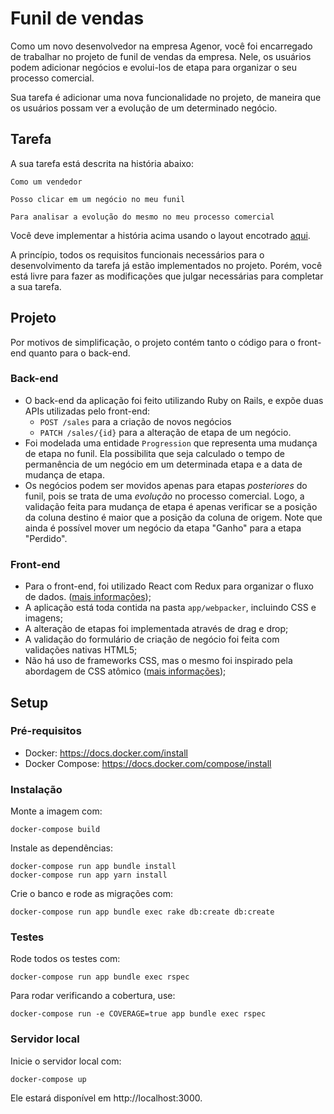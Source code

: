 # Funil de vendas

Como um novo desenvolvedor na empresa Agenor, você foi encarregado de trabalhar
no projeto de funil de vendas da empresa. Nele, os usuários podem adicionar negócios
e evolui-los de etapa para organizar o seu processo comercial.

Sua tarefa é adicionar uma nova funcionalidade no projeto, de maneira que os usuários
possam ver a evolução de um determinado negócio.

## Tarefa

A sua tarefa está descrita na história abaixo:

```
Como um vendedor

Posso clicar em um negócio no meu funil

Para analisar a evolução do mesmo no meu processo comercial
```

Você deve implementar a história acima usando o layout encotrado [aqui](link_do_layout).

A princípio, todos os requisitos funcionais necessários para o desenvolvimento da
tarefa já estão implementados no projeto. Porém, você está livre para fazer as modificações
que julgar necessárias para completar a sua tarefa.

## Projeto

Por motivos de simplificação, o projeto contém tanto o código para o front-end quanto
para o back-end.

### Back-end

- O back-end da aplicação foi feito utilizando Ruby on Rails, e expõe duas APIs
utilizadas pelo front-end:
  - `POST /sales` para a criação de novos negócios
  - `PATCH /sales/{id}` para a alteração de etapa de um negócio.
- Foi modelada uma entidade `Progression` que representa uma mudança de etapa
no funil. Ela possibilita que seja calculado o tempo de permanência de um
negócio em um determinada etapa e a data de mudança de etapa.
- Os negócios podem ser movidos apenas para etapas *posteriores* do funil, pois
se trata de uma *evolução* no processo comercial. Logo, a validação feita para
mudança de etapa é apenas verificar se a posição da coluna destino é maior que
a posição da coluna de origem. Note que ainda é possível mover um negócio da
etapa "Ganho" para a etapa "Perdido".

### Front-end

- Para o front-end, foi utilizado React com Redux para organizar o fluxo de dados.
([mais informações](https://redux.js.org));
- A aplicação está toda contida na pasta `app/webpacker`, incluindo CSS e imagens;
- A alteração de etapas foi implementada através de drag e drop;
- A validação do formulário de criação de negócio foi feita com validações nativas HTML5;
- Não há uso de frameworks CSS, mas o mesmo foi inspirado pela abordagem de CSS atômico
([mais informações](https://johnpolacek.github.io/the-case-for-atomic-css.));

## Setup

### Pré-requisitos

- Docker: https://docs.docker.com/install
- Docker Compose: https://docs.docker.com/compose/install

### Instalação

Monte a imagem com:

```
docker-compose build
```

Instale as dependências:
```
docker-compose run app bundle install
docker-compose run app yarn install
```

Crie o banco e rode as migrações com:

```
docker-compose run app bundle exec rake db:create db:create
```

### Testes

Rode todos os testes com:

```
docker-compose run app bundle exec rspec
```

Para rodar verificando a cobertura, use:

```
docker-compose run -e COVERAGE=true app bundle exec rspec
```

### Servidor local

Inicie o servidor local com:

```
docker-compose up
```

Ele estará disponível em http://localhost:3000.
